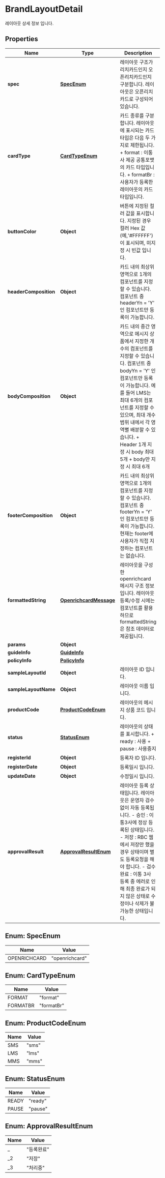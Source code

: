 

# BrandLayoutDetail

레이아웃 상세 정보 입니다.

## Properties

| Name | Type | Description | Notes |
|------------ | ------------- | ------------- | -------------|
|**spec** | [**SpecEnum**](#SpecEnum) | 레이아웃 구조가 리치카드인지 오픈리치카드인지 구분합니다. 레이아웃은 오픈리치카드로 구성되어 있습니다.  |  [optional] |
|**cardType** | [**CardTypeEnum**](#CardTypeEnum) | 카드 종류를 구분합니다.   레이아웃에 표시되는 카드 타입은 다음 두 가지로 제한됩니다.   + format : 이통사 제공 공통포맷의 카드 타입입니다.     + formatBr : 사용자가 등록한 레이아웃의 카드 타입입니다.  |  [optional] |
|**buttonColor** | **Object** | 버튼에 지정된 컬러 값을 표시합니다.   지정된 경우 컬러 Hex 값(예,&#39;#FFFFFF&#39;)이 표시되며, 미지정 시 빈값 입니다.    |  [optional] |
|**headerComposition** | **Object** | 카드 내의 최상위 영역으로 1개의 컴포넌트를 지정할 수 있습니다.   컴포넌트 중 headerYn &#x3D; &#39;Y&#39; 인 컴포넌트만 등록이 가능합니다.  |  [optional] |
|**bodyComposition** | **Object** | 카드 내의 중간 영역으로 메시지 상품에서 지정한 개수의 컴포넌트를 지정할 수 있습니다.   컴포넌트 중 bodyYn &#x3D; &#39;Y&#39; 인 컴포넌트만 등록이 가능합니다.   예를 들어 LMS는 최대 6개의 컴포넌트를 지정할 수 있으며, 최대 개수 범위 내에서 각 영역별 배분할 수 있습니다.           + Header 1개 지정 시 body 최대 5개     + body만 지정 시 최대 6개  |  [optional] |
|**footerComposition** | **Object** | 카드 내의 최상위 영역으로 1개의 컴포넌트를 지정할 수 있습니다.   컴포넌트 중 footerYn &#x3D; &#39;Y&#39; 인 컴포넌트만 등록이 가능합니다.   현재는 footer에 사용자가 직접 지정하는 컴포넌트는 없습니다.  |  [optional] |
|**formattedString** | [**OpenrichcardMessage**](OpenrichcardMessage.md) | 레이아웃을 구성한 openrichcard 메시지 구조 정보 입니다.   레이아웃 등록/수정 시에는 컴포넌트를 활용하므로 formattedString 은 참조 데이터로 제공됩니다.  |  [optional] |
|**params** | **Object** |  |  [optional] |
|**guideInfo** | [**GuideInfo**](GuideInfo.md) |  |  [optional] |
|**policyInfo** | [**PolicyInfo**](PolicyInfo.md) |  |  [optional] |
|**sampleLayoutId** | **Object** | 레이아웃 ID 입니다. |  [optional] |
|**sampleLayoutName** | **Object** | 레이아웃 이름 입니다. |  [optional] |
|**productCode** | [**ProductCodeEnum**](#ProductCodeEnum) | 레이아웃의 메시지 상품 코드 입니다. |  [optional] |
|**status** | [**StatusEnum**](#StatusEnum) | 레이아웃의 상태를 표시합니다.      + ready : 사용     + pause : 사용중지  |  [optional] |
|**registerId** | **Object** | 등록자 ID 입니다. |  [optional] |
|**registerDate** | **Object** | 등록일시 입니다. |  [optional] |
|**updateDate** | **Object** | 수정일시 입니다. |  [optional] |
|**approvalResult** | [**ApprovalResultEnum**](#ApprovalResultEnum) | 레이아웃 등록 상태입니다. 레이아웃은 운영자 검수 없이 자동 등록됩니다.        - 승인 : 이통3사에 정상 등록된 상태입니다.                   - 저장 : RBC 웹에서 저장만 했을 경우 상태이며 별도 등록요청을 해야 합니다.     - 검수완료 : 이통 3사 등록 중 에러로 인해 최종 완료가 되지 않은 상태로 수정이나 삭제가 불가능한 상태입니다.     |  [optional] |



## Enum: SpecEnum

| Name | Value |
|---- | -----|
| OPENRICHCARD | &quot;openrichcard&quot; |



## Enum: CardTypeEnum

| Name | Value |
|---- | -----|
| FORMAT | &quot;format&quot; |
| FORMATBR | &quot;formatBr&quot; |



## Enum: ProductCodeEnum

| Name | Value |
|---- | -----|
| SMS | &quot;sms&quot; |
| LMS | &quot;lms&quot; |
| MMS | &quot;mms&quot; |



## Enum: StatusEnum

| Name | Value |
|---- | -----|
| READY | &quot;ready&quot; |
| PAUSE | &quot;pause&quot; |



## Enum: ApprovalResultEnum

| Name | Value |
|---- | -----|
| _ | &quot;등록완료&quot; |
| _2 | &quot;저장&quot; |
| _3 | &quot;처리중&quot; |



